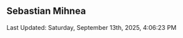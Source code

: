 <h2>Sebastian Mihnea</h2>

<!--RECENT_ACTIVITY:start-->
<!--RECENT_ACTIVITY:end-->
<!--RECENT_ACTIVITY:last_update-->
Last Updated: Saturday, September 13th, 2025, 4:06:23 PM
<!--RECENT_ACTIVITY:last_update_end-->

<!---LOL-STATS-START-HERE--->
<!---LOL-STATS-END-HERE--->
